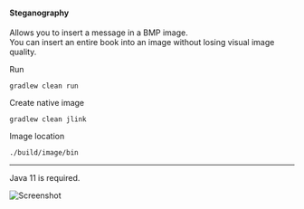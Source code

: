 #### Steganography
Allows you to insert a message in a BMP image.  
You can insert an entire book into an image without losing  visual image quality.

Run
```shell
gradlew clean run
```

Create native image
```shell
gradlew clean jlink
```
Image location
```shell
./build/image/bin
```

---
Java 11 is required.

![Screenshot](screenshot.jpg)
